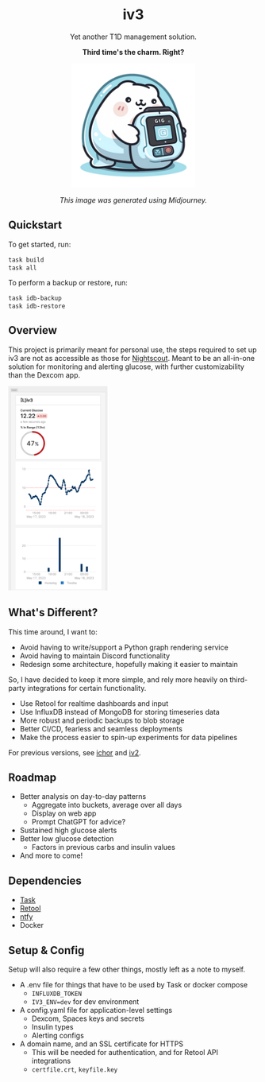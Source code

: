 <div align="center">

# iv3
Yet another T1D management solution.

**Third time's the charm. Right?**

<img src="./.media/ghost_gopher.png" width="250" height="250">

*This image was generated using Midjourney.*

</div>

## Quickstart
To get started, run:
```
task build
task all
```

To perform a backup or restore, run:
```
task idb-backup
task idb-restore
```

## Overview
This project is primarily meant for personal use, the steps required to set up iv3 are not as accessible as those for [Nightscout](https://nightscout.github.io/).
Meant to be an all-in-one solution for monitoring and alerting glucose, with further customizability than the Dexcom app.

<a href=".media/iv3_mobile_retool.png"><img src=".media/iv3_mobile_retool.png" width="200"/></a>

## What's Different?
This time around, I want to:
- Avoid having to write/support a Python graph rendering service
- Avoid having to maintain Discord functionality
- Redesign some architecture, hopefully making it easier to maintain

So, I have decided to keep it more simple, and rely more heavily on third-party integrations for certain functionality.
- Use Retool for realtime dashboards and input
- Use InfluxDB instead of MongoDB for storing timeseries data
- More robust and periodic backups to blob storage
- Better CI/CD, fearless and seamless deployments
- Make the process easier to spin-up experiments for data pipelines

For previous versions, see [ichor](https://github.com/algao1/ichor) and [iv2](https://github.com/algao1/iv2).

## Roadmap
- Better analysis on day-to-day patterns
	- Aggregate into buckets, average over all days
	- Display on web app
	- Prompt ChatGPT for advice?
- Sustained high glucose alerts
- Better low glucose detection
	- Factors in previous carbs and insulin values
- And more to come!

## Dependencies
- [Task](https://taskfile.dev/)
- [Retool](https://retool.com/)
- [ntfy](https://ntfy.sh/)
- Docker

## Setup & Config
Setup will also require a few other things, mostly left as a note to myself.
- A .env file for things that have to be used by Task or docker compose
    - `INFLUXDB_TOKEN`
    - `IV3_ENV=dev` for dev environment
- A config.yaml file for application-level settings
    - Dexcom, Spaces keys and secrets
    - Insulin types
	- Alerting configs
- A domain name, and an SSL certificate for HTTPS
    - This will be needed for authentication, and for Retool API integrations
    - `certfile.crt`, `keyfile.key`